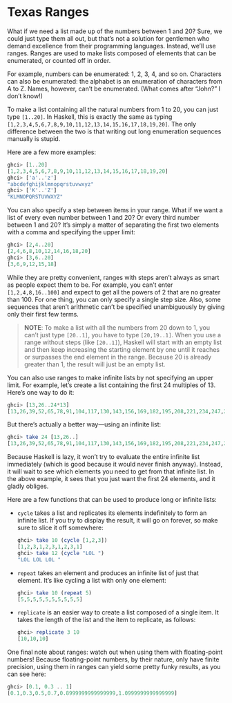# Texas Ranges

What if we need a list made up of the numbers between 1 and 20? Sure, we could just type them all out, but that’s not a solution for gentlemen who demand excellence from their programming languages. Instead, we’ll use ranges. Ranges are used to make lists composed of elements that can be enumerated, or counted off in order.

For example, numbers can be enumerated: 1, 2, 3, 4, and so on. Characters can also be enumerated: the alphabet is an enumeration of characters from A to Z. Names, however, can’t be enumerated. (What comes after “John?” I don’t know!)

To make a list containing all the natural numbers from 1 to 20, you can just type `[1..20]`. In Haskell, this is exactly the same as typing `[1,2,3,4,5,6,7,8,9,10,11,12,13,14,15,16,17,18,19,20]`. The only difference between the two is that writing out long enumeration sequences manually is stupid.

Here are a few more examples:

```haskell
ghci> [1..20]
[1,2,3,4,5,6,7,8,9,10,11,12,13,14,15,16,17,18,19,20]
ghci> ['a'..'z']
"abcdefghijklmnopqrstuvwxyz"
ghci> ['K'..'Z']
"KLMNOPQRSTUVWXYZ"
```

You can also specify a step between items in your range. What if we want a list of every even number between 1 and 20? Or every third number between 1 and 20? It’s simply a matter of separating the first two elements with a comma and specifying the upper limit:

```haskell
ghci> [2,4..20]
[2,4,6,8,10,12,14,16,18,20]
ghci> [3,6..20]
[3,6,9,12,15,18]
```

While they are pretty convenient, ranges with steps aren’t always as smart as people expect them to be. For example, you can’t enter `[1,2,4,8,16..100]` and expect to get all the powers of 2 that are no greater than 100. For one thing, you can only specify a single step size. Also, some sequences that aren’t arithmetic can’t be specified unambiguously by giving only their first few terms.

> **NOTE**: To make a list with all the numbers from 20 down to 1, you can’t just type `[20..1]`, you have to type `[20,19..1]`. When you use a range without steps (like `[20..1]`), Haskell will start with an empty list and then keep increasing the starting element by one until it reaches or surpasses the end element in the range. Because 20 is already greater than 1, the result will just be an empty list.

You can also use ranges to make infinite lists by not specifying an upper limit. For example, let’s create a list containing the first 24 multiples of 13. Here’s one way to do it:

```haskell
ghci> [13,26..24*13]
[13,26,39,52,65,78,91,104,117,130,143,156,169,182,195,208,221,234,247,260,273,286,299,312]
```

But there’s actually a better way—using an infinite list:

```haskell
ghci> take 24 [13,26..]
[13,26,39,52,65,78,91,104,117,130,143,156,169,182,195,208,221,234,247,260,273,286,299,312]
```

Because Haskell is lazy, it won’t try to evaluate the entire infinite list immediately (which is good because it would never finish anyway). Instead, it will wait to see which elements you need to get from that infinite list. In the above example, it sees that you just want the first 24 elements, and it gladly obliges.

Here are a few functions that can be used to produce long or infinite lists:

- `cycle` takes a list and replicates its elements indefinitely to form an infinite list. If you try to display the result, it will go on forever, so make sure to slice it off somewhere:

    ```haskell
    ghci> take 10 (cycle [1,2,3])
    [1,2,3,1,2,3,1,2,3,1]
    ghci> take 12 (cycle "LOL ")
    "LOL LOL LOL "
    ```

- `repeat` takes an element and produces an infinite list of just that element. It’s like cycling a list with only one element:

    ```haskell
    ghci> take 10 (repeat 5)
    [5,5,5,5,5,5,5,5,5,5]
    ```

- `replicate` is an easier way to create a list composed of a single item. It takes the length of the list and the item to replicate, as follows:

    ```haskell
    ghci> replicate 3 10
    [10,10,10]
    ```

One final note about ranges: watch out when using them with floating-point numbers! Because floating-point numbers, by their nature, only have finite precision, using them in ranges can yield some pretty funky results, as you can see here:

```haskell
ghci> [0.1, 0.3 .. 1]
[0.1,0.3,0.5,0.7,0.8999999999999999,1.0999999999999999]
```